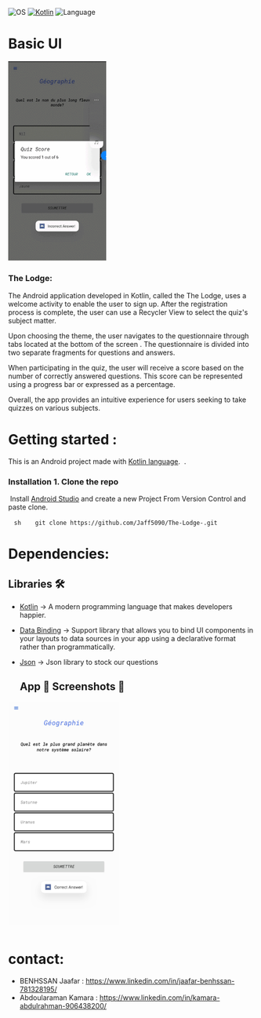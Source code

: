 ![OS](https://badgen.net/badge/OS/Android?icon=https://raw.githubusercontent.com/androiddevnotes/awesome-android-kotlin-apps/master/assets/android.svg&color=3ddc84)
[![Kotlin](https://img.shields.io/badge/Kotlin-1.7.21-blue.svg)](http://kotlinlang.org)
![Language](https://img.shields.io/github/languages/top/cortinico/kotlin-android-template?color=blue&logo=kotlin)
# Basic UI

<p float="left">
  <img src="./bloggif_6409fcd749ee0.gif" width="200"/> 
  <h3>The Lodge:</h3>
  <p>The Android application developed in Kotlin, called the The Lodge, uses a welcome activity to enable the user to sign up. After the registration process is complete, the user can use a Recycler View to select the quiz's subject matter.</p>
  <p>Upon choosing the theme, the user navigates to the questionnaire through tabs located at the bottom of the screen . The questionnaire is divided into two separate fragments for questions and answers.</p>
  <p>When participating in the quiz, the user will receive a score based on the number of correctly answered questions. This score can be represented using a progress bar or expressed as a percentage.</p>
  <p>Overall, the app provides an intuitive experience for users seeking to take quizzes on various subjects.</p>
</p>





# Getting started  :
This is an Android project made with [Kotlin language](https://kotlinlang.org/docs/home.html).
 . 
 ### Installation 1. Clone the repo
 Install [Android Studio](https://developer.android.com/studio) and create a new Project From Version Control and paste clone.
 
 
   ```sh
   git clone https://github.com/Jaff5090/The-Lodge-.git
   ```
   
# Dependencies: 



## Libraries 🛠 

- [Kotlin](https://github.com/JetBrains/kotlin) -> A modern programming language that makes developers happier.
- [Data Binding](https://developer.android.com/topic/libraries/data-binding) -> Support library that allows you to bind UI components in your layouts to data sources in your app using a declarative format rather than programmatically.
- [Json](https://javadoc.org/artifact/com.google.code.gson/gson/2.9.0/) -> Json library to stock our questions 


  ## App 📲 Screenshots 📸

<!-- <div style="width: 45%; margin-right: 10px; margin-bottom: 10px; display: inline-block;">
    <img src="./answer.jpg" alt="Capture d'écran de l'application" style="max-width:100%;">
</div>

<div style="width: 45%; margin-right: 10px; margin-bottom: 10px; display: inline-block;">
    <img src="./binddata.jpg" alt="Capture d'écran de l'application" style="max-width:100%;">
</div>

<div style="width: 45%; margin-right: 10px; margin-bottom: 10px; display: inline-block;">
    <img src="./datepicker.jpg" alt="Capture d'écran de l'application" style="max-width:100%;">
</div>

<div style="width: 45%; margin-right: 10px; margin-bottom: 10px; display: inline-block;">
    <img src="./drawerlayout.jpg" alt="Capture d'écran de l'application" style="max-width:100%;">
</div>

<div style="width: 45%; margin-right: 10px; margin-bottom: 10px; display: inline-block;">
    <img src="./spashscrenn.jpg" alt="Capture d'écran de l'application" style="max-width:100%;">
</div>

<div style="width: 45%; margin-right: 10px; margin-bottom: 10px; display: inline-block;">
    <img src="./score.jpg" alt="Capture d'écran de l'application" style="max-width:100%;">
  </div>
  
  <div style="width: 45%; margin-right: 10px; margin-bottom: 10px; display: inline-block;">
    <img src="./recycler.jpg" alt="Capture d'écran de l'application" style="max-width:100%;">
</div>

<div style="width: 45%; margin-right: 10px; margin-bottom: 10px; display: inline-block;">
    <img src="./questions.jpg" alt="Capture d'écran de l'application" style="max-width:100%;">
</div> -->
<div style="width: 45%; margin-right: 10px; margin-bottom: 10px; display: inline-block;">
    <img src="./answer.jpg" alt="Capture d'écran de l'application" width="400">
</div>








# contact: 

* BENHSSAN Jaafar  : https://www.linkedin.com/in/jaafar-benhssan-781328195/
* Abdoularaman Kamara  : https://www.linkedin.com/in/kamara-abdulrahman-906438200/  





















